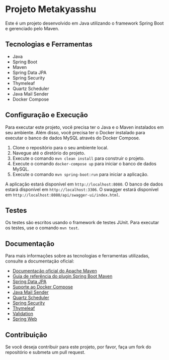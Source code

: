 # Projeto Metakyasshu

Este é um projeto desenvolvido em Java utilizando o framework Spring Boot e gerenciado pelo Maven.

## Tecnologias e Ferramentas

- Java
- Spring Boot
- Maven
- Spring Data JPA
- Spring Security
- Thymeleaf
- Quartz Scheduler
- Java Mail Sender
- Docker Compose

## Configuração e Execução

Para executar este projeto, você precisa ter o Java e o Maven instalados em seu ambiente. Além disso, você precisa ter o Docker instalado para executar o banco de dados MySQL através do Docker Compose.

1. Clone o repositório para o seu ambiente local.
2. Navegue até o diretório do projeto.
3. Execute o comando `mvn clean install` para construir o projeto.
4. Execute o comando `docker-compose up` para iniciar o banco de dados MySQL.
5. Execute o comando `mvn spring-boot:run` para iniciar a aplicação.

A aplicação estará disponível em `http://localhost:8080`.
O banco de dados estará disponível em `http://localhost:3306`.
O swagger estará disponível em `http://localhost:8080/api/swagger-ui/index.html`.

## Testes

Os testes são escritos usando o framework de testes JUnit. Para executar os testes, use o comando `mvn test`.

## Documentação

Para mais informações sobre as tecnologias e ferramentas utilizadas, consulte a documentação oficial:

- [Documentação oficial do Apache Maven](https://maven.apache.org/guides/index.html)
- [Guia de referência do plugin Spring Boot Maven](https://docs.spring.io/spring-boot/docs/3.3.0/maven-plugin/reference/html/)
- [Spring Data JPA](https://docs.spring.io/spring-boot/docs/3.3.0/reference/htmlsingle/index.html#data.sql.jpa-and-spring-data)
- [Suporte ao Docker Compose](https://docs.spring.io/spring-boot/docs/3.3.0/reference/htmlsingle/index.html#features.docker-compose)
- [Java Mail Sender](https://docs.spring.io/spring-boot/docs/3.3.0/reference/htmlsingle/index.html#io.email)
- [Quartz Scheduler](https://docs.spring.io/spring-boot/docs/3.3.0/reference/htmlsingle/index.html#io.quartz)
- [Spring Security](https://docs.spring.io/spring-boot/docs/3.3.0/reference/htmlsingle/index.html#web.security)
- [Thymeleaf](https://docs.spring.io/spring-boot/docs/3.3.0/reference/htmlsingle/index.html#web.servlet.spring-mvc.template-engines)
- [Validation](https://docs.spring.io/spring-boot/docs/3.3.0/reference/htmlsingle/index.html#io.validation)
- [Spring Web](https://docs.spring.io/spring-boot/docs/3.3.0/reference/htmlsingle/index.html#web)

## Contribuição

Se você deseja contribuir para este projeto, por favor, faça um fork do repositório e submeta um pull request.